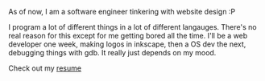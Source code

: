 
As of now, I am a software engineer tinkering with website design :P


I program a lot of different things in a lot of different langauges. There's no
real reason for this except for me getting bored all the time. I'll be a web
developer one week, making logos in inkscape, then a OS dev the next, debugging
things with gdb. It really just depends on my mood.

Check out my <a href="resume">resume</a>

